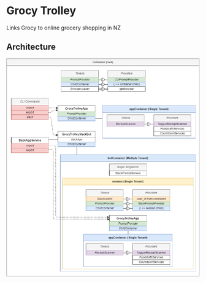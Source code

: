 # Grocy Trolley

Links Grocy to online grocery shopping in NZ

## Architecture

![](ARCHITECTURE.png)
